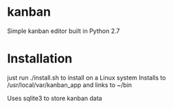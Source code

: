 # kanban
Simple kanban editor built in Python 2.7
# Installation
just run ./install.sh to install on a Linux system
Installs to /usr/local/var/kanban_app and links to ~/bin

Uses sqlite3 to store kanban data
